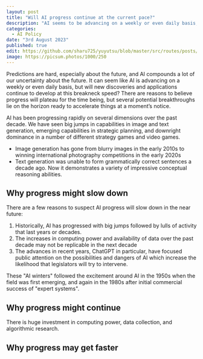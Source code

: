 ```yaml
---
layout: post
title: "Will AI progress continue at the current pace?"
description: "AI seems to be advancing on a weekly or even daily basis, but will it continue to develop at this breakneck speed?"
categories:
  - AI Policy
date: "3rd August 2023"
published: true
edit: https://github.com/sharu725/yuyutsu/blob/master/src/routes/posts/second-post/%2Bpage.md
image: https://picsum.photos/1000/250
---
```


Predictions are hard, especially about the future, and AI compounds a lot of our uncertainty about the future. It can seem like AI is advancing on a weekly or even daily basis, but will new discoveries and applications continue to develop at this breakneck speed? There are reasons to believe progress will plateau for the time being, but several potential breakthroughs lie on the horizon ready to accelerate things at a moment’s notice.

AI has been progressing rapidly on several dimensions over the past decade. We have seen big jumps in capabilities in image and text generation, emerging capabilities in strategic planning, and downright dominance in a number of different strategy games and video games.

- Image generation has gone from blurry images in the early 2010s to winning international photography competitions in the early 2020s
- Text generation was unable to form grammatically correct sentences a decade ago. Now it demonstrates a variety of impressive conceptual reasoning abilities.

## Why progress might slow down

There are a few reasons to suspect AI progress will slow down in the near future:

1. Historically, AI has progressed with big jumps followed by lulls of activity that last years or decades.
2. The increases in computing power and availability of data over the past decade may not be replicable in the next decade
3. The advances in recent years, ChatGPT in particular, have focused public attention on the possibilities and dangers of AI which increase the likelihood that legislators will try to intervene.

These "AI winters" followed the excitement around AI in the 1950s when the field was first emerging, and again in the 1980s after initial commercial success of "expert systems".

## Why progress might continue

There is huge investment in computing power, data collection, and algorithmic research.

## Why progress may get faster
